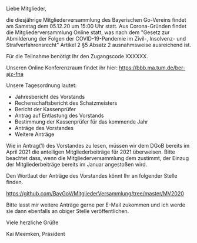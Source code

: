 Liebe Mitglieder,

die diesjährige Mitgliederversammlung des Bayerischen Go-Vereins findet am Samstag dem 05.12.20 um 15:00 Uhr statt. Aus Corona-Gründen findet die Mitgliederversammlung Online statt, was nach dem "Gesetz zur Abmilderung der Folgen der COVID-19-Pandemie im Zivil-, Insolvenz- und Strafverfahrensrecht" Artikel 2 §5 Absatz 2 ausnahmsweise ausreichend ist.

Für die Teilnahme benötigt Ihr den Zugangscode XXXXXX.

Unseren Online Konferenzraum findet ihr hier: https://bbb.ma.tum.de/ber-ajz-fna

Unsere Tagesordnung lautet:

 * Jahresbericht des Vorstands
 * Rechenschaftsbericht des Schatzmeisters
 * Bericht der Kassenprüfer
 * Antrag auf Entlastung des Vorstands
 * Bestimmung der Kassenprüfer für das kommende Jahr
 * Anträge des Vorstandes
 * Weitere Anträge

Wie in Antrag(1) des Vorstandes zu lesen, müssen wir dem DGoB bereits im April 2021 die anteiligen Mitgliederbeiträge für 2021 überweisen. Bitte beachtet dass, wenn die Mitgliederversammlung dem zustimmt, der Einzug der Mitgliederbeiträge bereits im Januar angestoßen wird.

Den Wortlaut der Anträge des Vorstandes könnt Ihr an folgender Stelle finden.

https://github.com/BayGoV/MitgliederVersammlung/tree/master/MV2020

Bitte lasst mir weitere Anträge gerne per E-Mail zukommen und ich werde sie dann ebenfalls an obiger Stelle veröffentlichen.

Viele herzliche Grüße

Kai Meemken, Präsident

